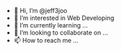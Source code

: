 - 👋 Hi, I’m @jeff3joo
- 👀 I’m interested in Web Developing
- 🌱 I’m currently learning ...
- 💞️ I’m looking to collaborate on ...
- 📫 How to reach me ...

<!---
jeff3joo/jeff3joo is a ✨ special ✨ repository because its `README.md` (this file) appears on your GitHub profile.
You can click the Preview link to take a look at your changes.
--->
